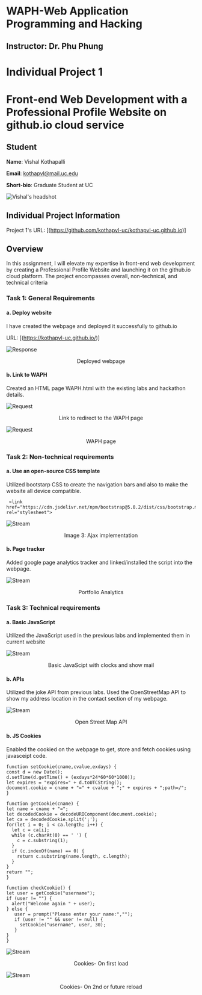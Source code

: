 # WAPH-Web Application Programming and Hacking

## Instructor: Dr. Phu Phung

# Individual Project 1

# Front-end Web Development with a Professional Profile Website on github.io cloud service

## Student

**Name**: Vishal Kothapalli

**Email**: kothapvl@mail.uc.edu

**Short-bio**: Graduate Student at UC 

![Vishal's headshot](images/headshot.jpg)

## Individual Project Information

Project 1's URL: [(https://github.com/kothapvl-uc/kothapvl-uc.github.io)]

## Overview

In this assignment, I will elevate my expertise in front-end web development by creating a Professional Profile Website and launching it on the github.io cloud platform. The project encompasses overall, non-technical, and technical criteria

### Task 1: General Requirements 


####  a. Deploy website 
  
I have created the webpage and deployed it successfully to github.io

URL: [(https://kothapvl-uc.github.io/)]

![Response](<images/General Requirement-1.png>)
<div align="center">Deployed webpage</div>

  
####  b. Link to WAPH

Created an HTML page WAPH.html with the existing labs and hackathon details.

![Request](<images/General Requirement-2.png>)
<div align="center">Link to redirect to the WAPH page</div>



![Request](<images/General Requirement-3.png>)
<div align="center">WAPH page</div>


### Task 2: Non-technical requirements


####  a. Use an open-source CSS template

Utilized bootstarp CSS to create the navigation bars and also to make the website all device compatible.

  ```
   <link href="https://cdn.jsdelivr.net/npm/bootstrap@5.0.2/dist/css/bootstrap.min.css" rel="stylesheet">
  ```

![Stream](<images/Non-Tech Requirement-1.png>)
<div align="center">Image 3: Ajax implementation</div>

#### b. Page tracker

Added google page analytics tracker and linked/installed the script into the webpage.


![Stream](<images/Non-Tech Requirement-2.png>)
<div align="center">Portfolio Analytics</div>

### Task 3: Technical requirements


####  a. Basic JavaScript

Utilized the JavaScript used in the previous labs and implemented them in current website



![Stream](<images/Tech Requirement-1.png>)
<div align="center">Basic JavaScipt with clocks and show mail</div>

#### b. APIs

Utilized the joke API from previous labs. Used the OpenStreetMap API to show my address location in the contact section of my webpage.


![Stream](<images/Tech Requirement-2.png>)
<div align="center">Open Street Map API</div>

#### b. JS Cookies

Enabled the cookied on the webpage to get, store and fetch cookies using javasceipt code.

  ```
function setCookie(cname,cvalue,exdays) {
  const d = new Date();
  d.setTime(d.getTime() + (exdays*24*60*60*1000));
  let expires = "expires=" + d.toUTCString();
  document.cookie = cname + "=" + cvalue + ";" + expires + ";path=/";
}

function getCookie(cname) {
  let name = cname + "=";
  let decodedCookie = decodeURIComponent(document.cookie);
  let ca = decodedCookie.split(';');
  for(let i = 0; i < ca.length; i++) {
    let c = ca[i];
    while (c.charAt(0) == ' ') {
      c = c.substring(1);
    }
    if (c.indexOf(name) == 0) {
      return c.substring(name.length, c.length);
    }
  }
  return "";
}

function checkCookie() {
  let user = getCookie("username");
  if (user != "") {
    alert("Welcome again " + user);
  } else {
     user = prompt("Please enter your name:","");
     if (user != "" && user != null) {
       setCookie("username", user, 30);
     }
  }
}
  ```



![Stream](<images/Tech Requirement-3.png>)
<div align="center">Cookies- On first load</div>


![Stream](<images/Tech Requirement-3_1.png>)
<div align="center">Cookies- On 2nd or future reload</div>
